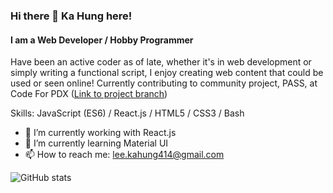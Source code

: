 ### Hi there 👋 Ka Hung here!
#### I am a Web Developer / Hobby Programmer
Have been an active coder as of late, whether it's in web development or simply writing a functional script, I enjoy creating web content that could be used or seen online! Currently contributing to community project, PASS, at Code For PDX ([Link to project branch](https://github.com/codeforpdx/PASS/tree/khl/PASS))

Skills: JavaScript (ES6) / React.js / HTML5 / CSS3 / Bash

- 🔭 I’m currently working with React.js
- 🌱 I’m currently learning Material UI
- 📫 How to reach me: lee.kahung414@gmail.com

![GitHub stats](https://github-readme-stats.vercel.app/api?username=leekahung&show_icons=true)
